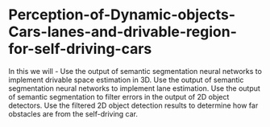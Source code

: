 # Perception-of-Dynamic-objects-Cars-lanes-and-drivable-region-for-self-driving-cars

In this we will - 
Use the output of semantic segmentation neural networks to implement drivable space estimation in 3D.
Use the output of semantic segmentation neural networks to implement lane estimation.
Use the output of semantic segmentation to filter errors in the output of 2D object detectors.
Use the filtered 2D object detection results to determine how far obstacles are from the self-driving car.
